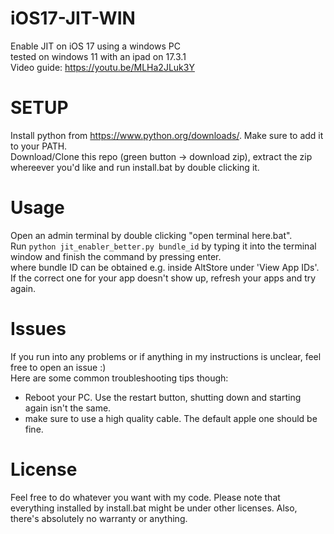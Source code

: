 # iOS17-JIT-WIN
Enable JIT on iOS 17 using a windows PC  
tested on windows 11 with an ipad on 17.3.1  
Video guide: https://youtu.be/MLHa2JLuk3Y 
# SETUP
Install python from https://www.python.org/downloads/. Make sure to add it to your PATH.  
Download/Clone this repo (green button -> download zip), extract the zip whereever you'd like and run install.bat by double clicking it.  
# Usage
Open an admin terminal by double clicking "open terminal here.bat".  
Run `python jit_enabler_better.py bundle_id` by typing it into the terminal window and finish the command by pressing enter.  
where bundle ID can be obtained e.g. inside AltStore under 'View App IDs'. If the correct one for your app doesn't show up, refresh your apps and try again.

# Issues
If you run into any problems or if anything in my instructions is unclear, feel free to open an issue :)  
Here are some common troubleshooting tips though:  
- Reboot your PC. Use the restart button, shutting down and starting again isn't the same.
- make sure to use a high quality cable. The default apple one should be fine. 

# License
Feel free to do whatever you want with my code. Please note that everything installed by install.bat might be under other licenses. Also, there's absolutely no warranty or anything.
